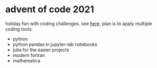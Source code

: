 # advent of code 2021
holiday fun with coding challenges. see [here](https://adventofcode.com/2021). plan is to apply multiple coding tools: 

- python
- python pandas in jupyter-lab notebooks
- julia for the easier projects
- modern fortran
- mathematica
